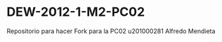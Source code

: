 DEW-2012-1-M2-PC02
==================

Repositorio para hacer Fork para la PC02
u201000281 Alfredo Mendieta